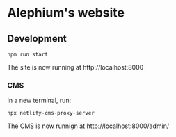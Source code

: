 # Alephium's website

## Development

```shell
npm run start
```

The site is now running at http://localhost:8000

### CMS

In a new terminal, run:

```shell
npx netlify-cms-proxy-server
```

The CMS is now runnign at http://localhost:8000/admin/
